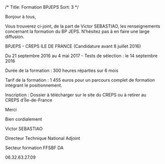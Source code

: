 /*
Title: Formation BPJEPS
Sort: 3
*/

Bonjour à tous,

Vous trouverez ci-joint, de la part de Victor SEBASTIAO, les renseignements concernant la formation du BP JEPS. N’hésitez pas à en faire une large diffusion.



BPJEPS - CREPS ILE DE FRANCE (Candidature avant 8 juillet 2016)

Du 21 septembre 2016 au 4 mai 2017  -   Tests de sélection : le 14 septembre 2016

Durée de la formation : 300 heures réparties sur 6 mois

Tarif de la formation : 1 455 euros pour un parcours complet de formation  intégrant le positionnement.

Inscription : Dossier à télécharger sur le site du CREPS ou à retirer au CREPS d’Île-de-France



Merci

Bien cordialement

Victor SEBASTIAO

Directeur Technique National Adjoint

Secteur formation FFSBF DA

06.32.63.27.09

